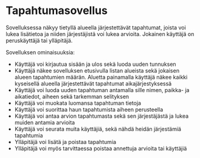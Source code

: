 # Tapahtumasovellus

Sovelluksessa näkyy tietyllä alueella järjestettävät tapahtumat, joista voi lukea lisätietoa ja niiden järjestäjistä voi lukea arvioita. Jokainen käyttäjä on peruskäyttäjä tai ylläpitäjä.

Sovelluksen ominaisuuksia:

- Käyttäjä voi kirjautua sisään ja ulos sekä luoda uuden tunnuksen
- Käyttäjä näkee sovelluksen etusivulla listan alueista sekä jokaisen alueen tapahtumien määrän. Aluetta painamalla käyttäjä näkee kaikki kyseisellä alueella järjestettävät tapahtumat aikajärjestyksessä
- Käyttäjä voi luoda uuden tapahtuman antamalla sille nimen, paikka- ja aikatiedot, aiheen sekä tarkemman selityksen
- Käyttäjä voi muokata luomansa tapahtuman tietoja
- Käyttäjä voi suorittaa haun tapahtumista aiheen perusteella
- Käyttäjä voi antaa arvion tapahtumasta sekä sen järjestäjästä ja lukea muiden antamia arvioita
- Käyttäjä voi seurata muita käyttäjiä, sekä nähdä heidän järjestämiä tapahtumia
- Ylläpitäjä voi lisätä ja poistaa tapahtumia
- Ylläpitäjä voi myös tarvittaessa poistaa annettuja arvioita tai käyttäjiä
